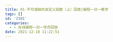 ```yaml
---
title: 01-不可或缺的自定义函数（上）回放|编程一对一教学
tags: []
id: '2101'
categories:
  - - 在线编程一对一学员回放
date: 2021-12-18 11:22:51
---
```

